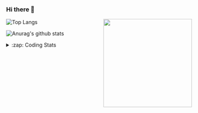 ### Hi there 👋

<!--
**tao8687/tao8687** is a ✨ _special_ ✨ repository because its `README.md` (this file) appears on your GitHub profile.

Here are some ideas to get you started:

- 🔭 I’m currently working on ...
- 🌱 I’m currently learning ...
- 👯 I’m looking to collaborate on ...
- 🤔 I’m looking for help with ...
- 💬 Ask me about ...
- 📫 How to reach me: ...
- 😄 Pronouns: ...
- ⚡ Fun fact: ...
-->

<img align='right' src="https://media.giphy.com/media/M9gbBd9nbDrOTu1Mqx/giphy.gif" width="240">

  
![Top Langs](https://github-readme-stats.vercel.app/api/top-langs/?username=tao8687&layout=compact&title_color=23238E&text_color=A67D3D)

![Anurag's github stats](https://github-readme-stats.vercel.app/api?username=tao8687&show_icons=true&&text_color=A67D3D&title_color=23238E&show_icons=false&count_private=true&hide=stars)

<details>
  <summary>:zap: Coding Stats</summary>
  <br>
    
<!--START_SECTION:waka-->

```text
From: 02 May 2023 - To: 09 May 2023

C            26 hrs 20 mins  ████████████████░░░░░░░░░   63.57 %
Python       5 hrs 8 mins    ███░░░░░░░░░░░░░░░░░░░░░░   12.42 %
Text         4 hrs 28 mins   ██▓░░░░░░░░░░░░░░░░░░░░░░   10.82 %
C++          2 hrs 14 mins   █▒░░░░░░░░░░░░░░░░░░░░░░░   05.42 %
Makefile     1 hr 28 mins    █░░░░░░░░░░░░░░░░░░░░░░░░   03.54 %
```

<!--END_SECTION:waka-->
</details>
